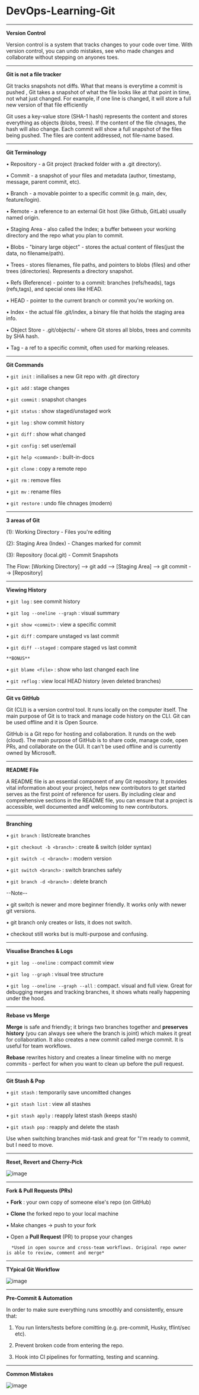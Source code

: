 # DevOps-Learning-Git
------------------------------------------------------------------------------------------------------
**Version Control**

Version control is a system that tracks changes to your code over time. With version control, you can undo  mistakes, see who made changes and collaborate without stepping on anyones toes. 

------------------------------------------------------------------------------------------------------
**Git is not a file tracker**

Git tracks snapshots not diffs. What that means is everytime a commit is pushed , Git takes a snapshot of what the file looks like at that point in time, not what just changed. For example, if one line is changed, it will store a full new version of that file efficiently

Git uses a key-value store (SHA-1 hash) represents the content and stores everything as objects (blobs, trees). If the content of the file chnages, the hash will also change. Each commit will show a full snapshot of the files being pushed. The files are content addressed, not file-name based. 

------------------------------------------------------------------------------------------------------
**Git Terminology**

• Repository - a Git project (tracked folder with a .git directory).

• Commit - a snapshot of your files and metadata (author, timestamp, message, parent commit, etc).

• Branch - a movable pointer to a specific commit (e.g. main, dev, feature/login).

• Remote - a reference to an external Git host (like Github, GitLab) usually named origin.

• Staging Area - also called the Index; a buffer between your working directory and the repo  what      you plan to commit.

• Blobs - "binary large object" - stores the actual content of files(just the data, no filename/path).

• Trees - stores filenames, file paths, and pointers to blobs (files) and other trees (directories).    Represents a directory snapshot.

• Refs (Reference) - pointer to a commit: branches (refs/heads), tags (refs,tags), and special ones     like HEAD.

• HEAD - pointer to the current branch or commit you're working on. 

• Index - the actual file .git/index, a binary file that holds the staging area info.

• Object Store - .git/objects/ - where Git stores all blobs, trees and commits by SHA hash.

• Tag - a ref to a specific commit, often used for marking releases. 

------------------------------------------------------------------------------------------------------
**Git Commands**

• `git init` : inilialises a new Git repo with .git directory

• `git add` : stage changes

• `git commit` : snapshot changes

• `git status` : show staged/unstaged work

• `git log` : show commit history

• `git diff` : show what changed

• `git config` : set user/email

• `git help <command>` : built-in-docs

• `git clone` : copy a remote repo

• `git rm` : remove files

• `git mv` : rename files

• `git restore` : undo file chnages (modern)

------------------------------------------------------------------------------------------------------
**3 areas  of Git**

(1): Working Directory - Files you're editing

(2): Staging Area (Index) - Changes marked for commit

(3): Repository (local.git) - Commit Snapshots

The Flow: [Working Directory] --> git add --> [Staging Area] --> git commit --> [Repository]

------------------------------------------------------------------------------------------------------
**Viewing History**

• `git log` : see commit history

• `git log --oneline --graph` : visual summary

• `git show <commit>` : view a specific commit

• `git diff` : compare unstaged vs last commit

• `git diff --staged` : compare staged vs last commit

    **BONUS**
    
• `git blame <file>` : show who last changed each line

• `git reflog` : view local HEAD history (even deleted branches)

------------------------------------------------------------------------------------------------------
**Git vs GitHub**

Git (CLI) is a version control tool. It runs locally on the computer itself. The main purpose of Git is to track and manage code history on the CLI. Git can be used offline and it is Open Source. 

GitHub is a Git repo for hosting and collaboration. It runds on the web (cloud). The main purpose of GitHub is to share code, manage code, open PRs, and collaborate on the GUI. It can't be used offline and is currently owned by Microsoft.  

------------------------------------------------------------------------------------------------------
**README File**

A README file is an essential component of any Git repository. It provides vital information about your project, helps new contributors to get started serves as the first point of reference for users. By including clear and comprehensive sections in the README file, you can ensure that a project is accessible, well documented andf welcoming to new contributors. 

------------------------------------------------------------------------------------------------------
**Branching**

• `git branch` : list/create branches

• `git checkout -b <branch>` : create & switch (older syntax)

• `git switch -c <branch>` : modern version

• `git switch <branch>` : switch branches safely

• `git branch -d <branch>` : delete branch

   --Note--

• git switch is newer and more beginner friendly. It works only with newer git versions.

• git branch only creates or lists, it does not switch. 

• checkout still works but is multi-purpose and confusing. 

------------------------------------------------------------------------------------------------------
**Visualise Branches & Logs**

• `git log --oneline` : compact commit view

• `git log --graph` : visual tree structure

• `git log --oneline --graph --all` : compact. visual and full view. Great for debugging merges and           tracking branches, it shows whats really happening under the hood.

------------------------------------------------------------------------------------------------------
**Rebase vs Merge**

**Merge** is safe and friendly; it brings two branches together and **preserves history** (you can always see where the branch is joint) which makes it great for collaboration. It also creates a new commit called merge commit. It is useful for team workflows.

**Rebase** rewrites history and creates a linear timeline with no merge commits - perfect for when you want to clean up before the pull request. 

------------------------------------------------------------------------------------------------------
**Git Stash & Pop**

• `git stash` : temporarily save uncomitted changes

• `git stash list` : view all stashes

• `git stash apply` : reapply latest stash (keeps stash)

• `git stash pop` : reapply and delete the stash

Use when switching branches mid-task and great for "I'm ready to commit, but I need to move.

------------------------------------------------------------------------------------------------------
**Reset, Revert and Cherry-Pick**

![image](https://github.com/user-attachments/assets/1fa87126-433a-4389-b889-d742860faf03)

------------------------------------------------------------------------------------------------------
**Fork & Pull Requests (PRs)**

• __Fork__ : your own copy of someone else's repo (on GitHub)

• __Clone__ the forked repo to your local machine

• Make changes -> push to your fork

• Open a __Pull Request__ (PR) to propse your changes

      *Used in open source and cross-team workflows. Original repo owner is able to review, comment and merge*

------------------------------------------------------------------------------------------------------
**TYpical Git Workflow**

![image](https://github.com/user-attachments/assets/b2226ff9-4a9e-4568-bf87-6cf0514844c7)

------------------------------------------------------------------------------------------------------
**Pre-Commit & Automation**

In order to make sure everything runs smoothly and consistently, ensure that:

1. You run linters/tests before comitting (e.g. pre-commit, Husky, tflint/sec etc).

2. Prevent broken code from entering the repo.

3. Hook into CI pipelines for formatting, testing and scanning.

------------------------------------------------------------------------------------------------------
**Common Mistakes**

![image](https://github.com/user-attachments/assets/deae0cf4-77cc-42fb-93d6-d6acec307362)








